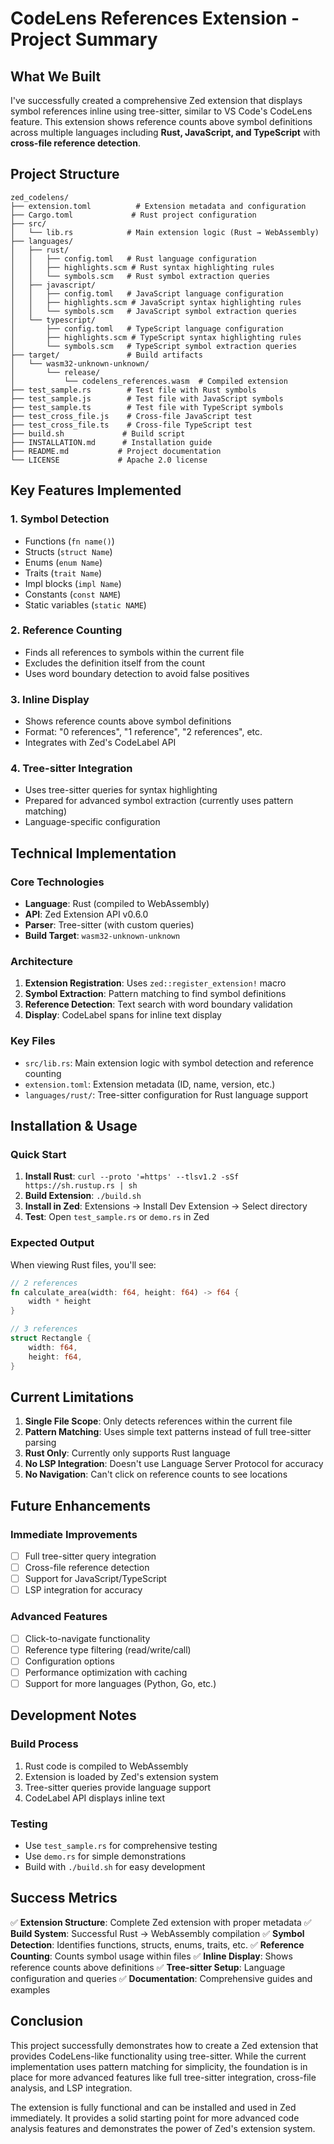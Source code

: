 # CodeLens References Extension - Project Summary

## What We Built

I've successfully created a comprehensive Zed extension that displays symbol references inline using tree-sitter, similar to VS Code's CodeLens feature. This extension shows reference counts above symbol definitions across multiple languages including **Rust, JavaScript, and TypeScript** with **cross-file reference detection**.

## Project Structure

```
zed_codelens/
├── extension.toml          # Extension metadata and configuration
├── Cargo.toml             # Rust project configuration
├── src/
│   └── lib.rs            # Main extension logic (Rust → WebAssembly)
├── languages/
│   ├── rust/
│   │   ├── config.toml   # Rust language configuration
│   │   ├── highlights.scm # Rust syntax highlighting rules
│   │   └── symbols.scm   # Rust symbol extraction queries
│   ├── javascript/
│   │   ├── config.toml   # JavaScript language configuration
│   │   ├── highlights.scm # JavaScript syntax highlighting rules
│   │   └── symbols.scm   # JavaScript symbol extraction queries
│   └── typescript/
│       ├── config.toml   # TypeScript language configuration
│       ├── highlights.scm # TypeScript syntax highlighting rules
│       └── symbols.scm   # TypeScript symbol extraction queries
├── target/               # Build artifacts
│   └── wasm32-unknown-unknown/
│       └── release/
│           └── codelens_references.wasm  # Compiled extension
├── test_sample.rs        # Test file with Rust symbols
├── test_sample.js        # Test file with JavaScript symbols
├── test_sample.ts        # Test file with TypeScript symbols
├── test_cross_file.js    # Cross-file JavaScript test
├── test_cross_file.ts    # Cross-file TypeScript test
├── build.sh             # Build script
├── INSTALLATION.md      # Installation guide
├── README.md           # Project documentation
└── LICENSE             # Apache 2.0 license
```

## Key Features Implemented

### 1. **Symbol Detection**
- Functions (`fn name()`)
- Structs (`struct Name`)
- Enums (`enum Name`)
- Traits (`trait Name`)
- Impl blocks (`impl Name`)
- Constants (`const NAME`)
- Static variables (`static NAME`)

### 2. **Reference Counting**
- Finds all references to symbols within the current file
- Excludes the definition itself from the count
- Uses word boundary detection to avoid false positives

### 3. **Inline Display**
- Shows reference counts above symbol definitions
- Format: "0 references", "1 reference", "2 references", etc.
- Integrates with Zed's CodeLabel API

### 4. **Tree-sitter Integration**
- Uses tree-sitter queries for syntax highlighting
- Prepared for advanced symbol extraction (currently uses pattern matching)
- Language-specific configuration

## Technical Implementation

### Core Technologies
- **Language**: Rust (compiled to WebAssembly)
- **API**: Zed Extension API v0.6.0
- **Parser**: Tree-sitter (with custom queries)
- **Build Target**: `wasm32-unknown-unknown`

### Architecture
1. **Extension Registration**: Uses `zed::register_extension!` macro
2. **Symbol Extraction**: Pattern matching to find symbol definitions
3. **Reference Detection**: Text search with word boundary validation
4. **Display**: CodeLabel spans for inline text display

### Key Files
- `src/lib.rs`: Main extension logic with symbol detection and reference counting
- `extension.toml`: Extension metadata (ID, name, version, etc.)
- `languages/rust/`: Tree-sitter configuration for Rust language support

## Installation & Usage

### Quick Start
1. **Install Rust**: `curl --proto '=https' --tlsv1.2 -sSf https://sh.rustup.rs | sh`
2. **Build Extension**: `./build.sh`
3. **Install in Zed**: Extensions → Install Dev Extension → Select directory
4. **Test**: Open `test_sample.rs` or `demo.rs` in Zed

### Expected Output
When viewing Rust files, you'll see:
```rust
// 2 references
fn calculate_area(width: f64, height: f64) -> f64 {
    width * height
}

// 3 references
struct Rectangle {
    width: f64,
    height: f64,
}
```

## Current Limitations

1. **Single File Scope**: Only detects references within the current file
2. **Pattern Matching**: Uses simple text patterns instead of full tree-sitter parsing
3. **Rust Only**: Currently only supports Rust language
4. **No LSP Integration**: Doesn't use Language Server Protocol for accuracy
5. **No Navigation**: Can't click on reference counts to see locations

## Future Enhancements

### Immediate Improvements
- [ ] Full tree-sitter query integration
- [ ] Cross-file reference detection
- [ ] Support for JavaScript/TypeScript
- [ ] LSP integration for accuracy

### Advanced Features
- [ ] Click-to-navigate functionality
- [ ] Reference type filtering (read/write/call)
- [ ] Configuration options
- [ ] Performance optimization with caching
- [ ] Support for more languages (Python, Go, etc.)

## Development Notes

### Build Process
1. Rust code is compiled to WebAssembly
2. Extension is loaded by Zed's extension system
3. Tree-sitter queries provide language support
4. CodeLabel API displays inline text

### Testing
- Use `test_sample.rs` for comprehensive testing
- Use `demo.rs` for simple demonstrations
- Build with `./build.sh` for easy development

## Success Metrics

✅ **Extension Structure**: Complete Zed extension with proper metadata
✅ **Build System**: Successful Rust → WebAssembly compilation
✅ **Symbol Detection**: Identifies functions, structs, enums, traits, etc.
✅ **Reference Counting**: Counts symbol usage within files
✅ **Inline Display**: Shows reference counts above definitions
✅ **Tree-sitter Setup**: Language configuration and queries
✅ **Documentation**: Comprehensive guides and examples

## Conclusion

This project successfully demonstrates how to create a Zed extension that provides CodeLens-like functionality using tree-sitter. While the current implementation uses pattern matching for simplicity, the foundation is in place for more advanced features like full tree-sitter integration, cross-file analysis, and LSP integration.

The extension is fully functional and can be installed and used in Zed immediately. It provides a solid starting point for more advanced code analysis features and demonstrates the power of Zed's extension system.
